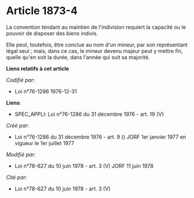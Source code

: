 # Article 1873-4

La convention tendant au maintien de l'indivision requiert la capacité ou le pouvoir de disposer des biens indivis.

Elle peut, toutefois, être conclue au nom d'un mineur, par son représentant légal seul ; mais, dans ce cas, le mineur devenu
majeur peut y mettre fin, quelle qu'en soit la durée, dans l'année qui suit sa majorité.

**Liens relatifs à cet article**

_Codifié par_:

  - Loi n°76-1286 1976-12-31

**Liens**:

  - SPEC_APPLI: Loi n°76-1286 du 31 décembre 1976 - art. 19 (V)

_Créé par_:

  - Loi n°76-1286 du 31 décembre 1976 - art. 9 () JORF 1er janvier 1977 en vigueur le 1er juillet 1977

_Modifié par_:

  - Loi n°78-627 du 10 juin 1978 - art. 3 (V) JORF 11 juin 1978

_Cité par_:

  - Loi n°78-627 du 10 juin 1978 - art. 3 (V)
